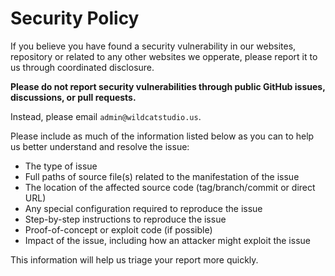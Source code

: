 # Security Policy

If you believe you have found a security vulnerability in our websites, repository or related to any other websites we opperate, please report it to us through coordinated disclosure.

**Please do not report security vulnerabilities through public GitHub issues, discussions, or pull requests.**

Instead, please email `admin@wildcatstudio.us`.

Please include as much of the information listed below as you can to help us better understand and resolve the issue:

* The type of issue
* Full paths of source file(s) related to the manifestation of the issue
* The location of the affected source code (tag/branch/commit or direct URL)
* Any special configuration required to reproduce the issue
* Step-by-step instructions to reproduce the issue
* Proof-of-concept or exploit code (if possible)
* Impact of the issue, including how an attacker might exploit the issue

This information will help us triage your report more quickly.
